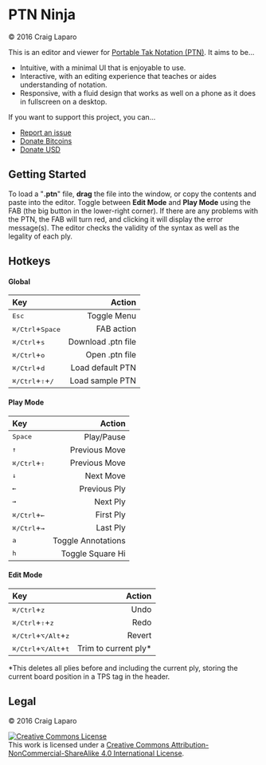 # PTN Ninja
&copy; 2016 Craig Laparo

This is an editor and viewer for [Portable Tak Notation (PTN)](https://www.reddit.com/r/Tak/wiki/portable_tak_notation). It aims to be...

* Intuitive, with a minimal UI that is enjoyable to use.
* Interactive, with an editing experience that teaches or aides understanding of notation.
* Responsive, with a fluid design that works as well on a phone as it does in fullscreen on a desktop.

If you want to support this project, you can...
* [Report an issue](https://github.com/gruppler/PTN-Ninja/issues/)
* [Donate Bitcoins](bitcoin:12mD2HUNb4MJoLfVDDLS1wep1hdhrSY3L8)
* [Donate USD](https://www.paypal.me/gruppler)

## Getting Started

To load a "**.ptn**" file, **drag** the file into the window, or copy the contents and paste into the editor. Toggle between **Edit Mode** and **Play Mode** using the FAB (the big button in the lower-right corner). If there are any problems with the PTN, the FAB will turn red, and clicking it will display the error message(s). The editor checks the validity of the syntax as well as the legality of each ply.

## Hotkeys
#### Global
Key|Action
:-|-:
<kbd>Esc</kbd>|Toggle Menu
<kbd>&#x2318;/Ctrl</kbd>+<kbd>Space</kbd>|FAB action
<kbd>&#x2318;/Ctrl</kbd>+<kbd>s</kbd>|Download .ptn file
<kbd>&#x2318;/Ctrl</kbd>+<kbd>o</kbd>|Open .ptn file
<kbd>&#x2318;/Ctrl</kbd>+<kbd>d</kbd>|Load default PTN
<kbd>&#x2318;/Ctrl</kbd>+<kbd>&#x21E7;</kbd>+<kbd>/</kbd>|Load sample PTN

#### Play Mode
Key|Action
:-|-:
<kbd>Space</kbd>|Play/Pause
<kbd>&uarr;</kbd>|Previous Move
<kbd>&#x2318;/Ctrl</kbd>+<kbd>&#x21E7;</kbd>|Previous Move
<kbd>&darr;</kbd>|Next Move
<kbd>&larr;</kbd>|Previous Ply
<kbd>&rarr;</kbd>|Next Ply
<kbd>&#x2318;/Ctrl</kbd>+<kbd>&larr;</kbd>|First Ply
<kbd>&#x2318;/Ctrl</kbd>+<kbd>&rarr;</kbd>|Last Ply
<kbd>a</kbd>|Toggle Annotations
<kbd>h</kbd>|Toggle Square Hi

#### Edit Mode
Key|Action
:-|-:
<kbd>&#x2318;/Ctrl</kbd>+<kbd>z</kbd>|Undo
<kbd>&#x2318;/Ctrl</kbd>+<kbd>&#x21E7;</kbd>+<kbd>z</kbd>|Redo
<kbd>&#x2318;/Ctrl</kbd>+<kbd>&#x2325;/Alt</kbd>+<kbd>z</kbd>|Revert
<kbd>&#x2318;/Ctrl</kbd>+<kbd>&#x2325;/Alt</kbd>+<kbd>t</kbd>|Trim to current ply*

*This deletes all plies before and including the current ply, storing the current board position in a TPS tag in the header.


## Legal
&copy; 2016 Craig Laparo

<a rel="license" href="http://creativecommons.org/licenses/by-nc-sa/4.0/"><img alt="Creative Commons License" style="border-width:0" src="https://i.creativecommons.org/l/by-nc-sa/4.0/88x31.png" /></a><br />This work is licensed under a <a rel="license" href="http://creativecommons.org/licenses/by-nc-sa/4.0/">Creative Commons Attribution-NonCommercial-ShareAlike 4.0 International License</a>.
